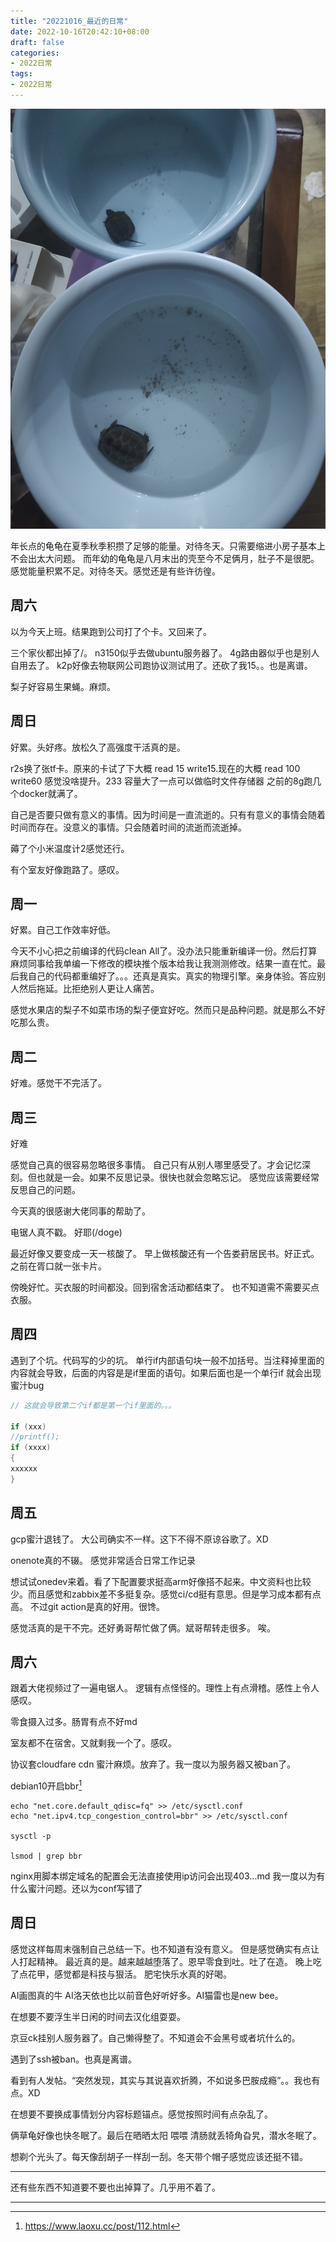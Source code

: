 ```yaml
---
title: "20221016_最近的日常"
date: 2022-10-16T20:42:10+08:00
draft: false
categories:
- 2022日常
tags:
- 2022日常
---
```






![龟龟冬眠图](https://raw.githubusercontent.com/nianyisi/20220717/main/10/IMG_20221013_210156090.jpg)

年长点的龟龟在夏季秋季积攒了足够的能量。对待冬天。只需要缩进小房子基本上不会出太大问题。
而年幼的龟龟是八月末出的壳至今不足俩月，肚子不是很肥。感觉能量积累不足。对待冬天。感觉还是有些许彷徨。



## 周六

以为今天上班。结果跑到公司打了个卡。又回来了。

三个家伙都出掉了/。
n3150似乎去做ubuntu服务器了。
4g路由器似乎也是别人自用去了。
k2p好像去物联网公司跑协议测试用了。还砍了我15。。也是离谱。

梨子好容易生果蝇。麻烦。

## 周日

好累。头好疼。放松久了高强度干活真的是。

r2s换了张tf卡。原来的卡试了下大概 read 15 write15.现在的大概 read 100 write60
感觉没啥提升。233 容量大了一点可以做临时文件存储器
之前的8g跑几个docker就满了。

自己是否要只做有意义的事情。因为时间是一直流逝的。只有有意义的事情会随着时间而存在。没意义的事情。只会随着时间的流逝而流逝掉。

薅了个小米温度计2感觉还行。

有个室友好像跑路了。感叹。

## 周一

好累。自己工作效率好低。

今天不小心把之前编译的代码clean All了。没办法只能重新编译一份。然后打算麻烦同事给我单编一下修改的模块推个版本给我让我测测修改。结果一直在忙。最后我自己的代码都重编好了。。。还真是真实。真实的物理引擎。亲身体验。答应别人然后拖延。比拒绝别人更让人痛苦。

感觉水果店的梨子不如菜市场的梨子便宜好吃。然而只是品种问题。就是那么不好吃那么贵。


## 周二

好难。感觉干不完活了。

## 周三

好难 

感觉自己真的很容易忽略很多事情。
自己只有从别人哪里感受了。才会记忆深刻。但也就是一会。如果不反思记录。很快也就会忽略忘记。
感觉应该需要经常反思自己的问题。

今天真的很感谢大佬同事的帮助了。

电锯人真不戳。 好耶(/doge)

最近好像又要变成一天一核酸了。
早上做核酸还有一个告娄葑居民书。好正式。之前在胥口就一张卡片。

傍晚好忙。买衣服的时间都没。回到宿舍活动都结束了。
也不知道需不需要买点衣服。

## 周四

遇到了个坑。代码写的少的坑。
单行if内部语句块一般不加括号。当注释掉里面的内容就会导致，后面的内容是是if里面的语句。如果后面也是一个单行if 就会出现蜜汁bug

```c
// 这就会导致第二个if都是第一个if里面的。。。

if (xxx)
//printf();
if (xxxx)
{
xxxxxx
}
```



## 周五

gcp蜜汁退钱了。 大公司确实不一样。这下不得不原谅谷歌了。XD

onenote真的不辍。 感觉非常适合日常工作记录

想试试onedev来着。看了下配置要求挺高arm好像搭不起来。中文资料也比较少。而且感觉和zabbix差不多挺复杂。感觉ci/cd挺有意思。但是学习成本都有点高。
不过git action是真的好用。很馋。

感觉活真的是干不完。还好勇哥帮忙做了俩。斌哥帮转走很多。
唉。



## 周六

跟着大佬视频过了一遍电锯人。 逻辑有点怪怪的。理性上有点滑稽。感性上令人感叹。

零食摄入过多。肠胃有点不好md

室友都不在宿舍。又就剩我一个了。感叹。

协议套cloudfare cdn 蜜汁麻烦。放弃了。我一度以为服务器又被ban了。

debian10开启bbr[^bbr]

```
echo "net.core.default_qdisc=fq" >> /etc/sysctl.conf
echo "net.ipv4.tcp_congestion_control=bbr" >> /etc/sysctl.conf
 
sysctl -p
 
lsmod | grep bbr
```



nginx用脚本绑定域名的配置会无法直接使用ip访问会出现403...md 我一度以为有什么蜜汁问题。还以为conf写错了



## 周日

感觉这样每周末强制自己总结一下。也不知道有没有意义。
但是感觉确实有点让人打起精神。
最近真的是。越来越越堕落了。恩早零食到吐。吐了在造。
晚上吃了点花甲，感觉都是科技与狠活。
肥宅快乐水真的好喝。

AI画图真的牛
AI洛天依也比以前音色好听好多。AI猫雷也是new bee。

在想要不要浮生半日闲的时间去汉化组耍耍。

京豆ck挂别人服务器了。自己懒得整了。不知道会不会黑号或者坑什么的。

遇到了ssh被ban。也真是离谱。

看到有人发帖。“突然发现，其实与其说喜欢折腾，不如说多巴胺成瘾”。。我也有点。XD

在想要不要换成事情划分内容标题锚点。感觉按照时间有点杂乱了。

俩草龟好像也快冬眠了。最后在晒晒太阳 喂喂 清肠就丢犄角旮旯，潜水冬眠了。

想剃个光头了。每天像刮胡子一样刮一刮。冬天带个帽子感觉应该还挺不错。

---

还有些东西不知道要不要也出掉算了。几乎用不着了。



---

[^bbr]:https://www.laoxu.cc/post/112.html